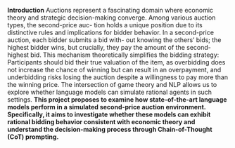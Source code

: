 **Introduction**
Auctions represent a fascinating domain where economic theory and strategic
decision-making converge. Among various auction types, the second-price auc-
tion holds a unique position due to its distinctive rules and implications for
bidder behavior. In a second-price auction, each bidder submits a bid with-
out knowing the others’ bids; the highest bidder wins, but crucially, they pay
the amount of the second-highest bid. This mechanism theoretically simplifies
the bidding strategy: Participants should bid their true valuation of the item,
as overbidding does not increase the chance of winning but can result in an
overpayment, and underbidding risks losing the auction despite a willingness to
pay more than the winning price. The intersection of game theory and NLP
allows us to explore whether language models can simulate rational agents in
such settings. **This project proposes to examine how state-of-the-art language
models perform in a simulated second-price auction environment. Specifically, it
aims to investigate whether these models can exhibit rational bidding behavior
consistent with economic theory and understand the decision-making process
through Chain-of-Thought (CoT) prompting.**

